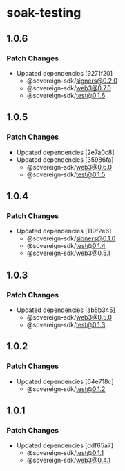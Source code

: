 # soak-testing

## 1.0.6

### Patch Changes

- Updated dependencies [9271f20]
  - @sovereign-sdk/signers@0.2.0
  - @sovereign-sdk/web3@0.7.0
  - @sovereign-sdk/test@0.1.6

## 1.0.5

### Patch Changes

- Updated dependencies [2e7a0c8]
- Updated dependencies [35986fa]
  - @sovereign-sdk/web3@0.6.0
  - @sovereign-sdk/test@0.1.5

## 1.0.4

### Patch Changes

- Updated dependencies [119f2e6]
  - @sovereign-sdk/signers@0.1.0
  - @sovereign-sdk/test@0.1.4
  - @sovereign-sdk/web3@0.5.1

## 1.0.3

### Patch Changes

- Updated dependencies [ab5b345]
  - @sovereign-sdk/web3@0.5.0
  - @sovereign-sdk/test@0.1.3

## 1.0.2

### Patch Changes

- Updated dependencies [64e718c]
  - @sovereign-sdk/test@0.1.2

## 1.0.1

### Patch Changes

- Updated dependencies [ddf65a7]
  - @sovereign-sdk/test@0.1.1
  - @sovereign-sdk/web3@0.4.1
